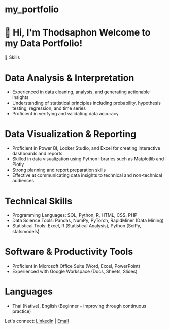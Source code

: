 # my_portfolio
# 👋 Hi, I'm Thodsaphon  Welcome to my Data Portfolio!


🎯 Skills

# Data Analysis & Interpretation
  - Experienced in data cleaning, analysis, and generating actionable insights
  - Understanding of statistical principles including probability, hypothesis testing, regression, and time series
  - Proficient in verifying and validating data accuracy
    
# Data Visualization & Reporting
  - Proficient in Power BI, Looker Studio, and Excel for creating interactive dashboards and reports
  - Skilled in data visualization using Python libraries such as Matplotlib and Plotly
  - Strong planning and report preparation skills
  - Effective at communicating data insights to technical and non-technical audiences
    
# Technical Skills
  - Programming Languages: SQL, Python, R, HTML, CSS, PHP
  - Data Science Tools: Pandas, NumPy, PyTorch, RapidMiner (Data Mining)
  - Statistical Tools: Excel, R (Statistical Analysis), Python (SciPy, statsmodels)
    
# Software & Productivity Tools
  - Proficient in Microsoft Office Suite (Word, Excel, PowerPoint)
  - Experienced with Google Workspace (Docs, Sheets, Slides)
    
# Languages
  - Thai (Native), English (Beginner – improving through continuous practice)




Let's connect: [LinkedIn](https://www.linkedin.com/in/thodsaphon-chamnansuek-318642355) | [Email](mailto:thodsaphol.cha@gmail.com)
